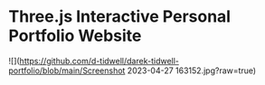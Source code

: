 # Three.js Interactive Personal Portfolio Website
![](https://github.com/d-tidwell/darek-tidwell-portfolio/blob/main/Screenshot 2023-04-27 163152.jpg?raw=true)
